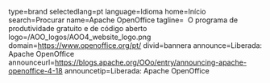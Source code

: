 type=brand
selectedlang=pt
language=Idioma
home=Início
search=Procurar
name=Apache OpenOffice
tagline=  O programa de produtividade gratuito e de código aberto
logo=/AOO_logos/AOO4_website_logo.png
domain=https://www.openoffice.org/pt/
divid=bannera
announce=Liberada: Apache OpenOffice
announceurl=https://blogs.apache.org/OOo/entry/announcing-apache-openoffice-4-18
announcetip=Liberada: Apache OpenOffice
~~~~~~
